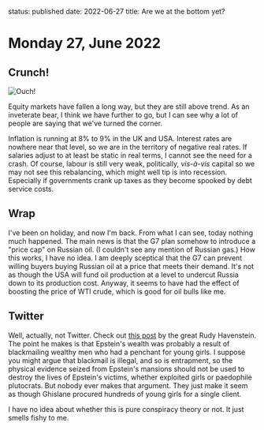 status: published
date: 2022-06-27
title: Are we at the bottom yet?

# Monday 27, June 2022

## Crunch!

![Ouch!](https://thedailyshot.com/wp-content/uploads/US-Wealth-destruction-has-been-massive-which-is-likely-to-create-a-drag-on-consumption2206200434.png)

Equity markets have fallen a long way, but they are still above trend.
As an inveterate bear, I think we have further to go, but I can see why a lot of people are saying that we've turned the corner.

Inflation is running at 8% to 9% in the UK and USA. 
Interest rates are nowhere near that level, so we are in the territory of negative real rates. 
If salaries adjust to at least be static in real terms, I cannot see the need for a crash.
Of course, labour is still very weak, politically, _vis-à-vis_ capital so we may not see this rebalancing, which might well tip is into recession. Especially if governments crank up taxes as they become spooked by debt service costs.

## Wrap

I've been on holiday, and now I'm back.
From what I can see, today nothing much happened.
The main news is that the G7 plan somehow to introduce a "price cap" on Russian oil. (I couldn't see any mention of Russian gas.) 
How this works, I have no idea.
I am deeply sceptical that the G7 can prevent willing buyers buying Russian oil at a price that meets their demand. 
It's not as though the USA will fund oil production at a level to undercut Russia down to its production cost.
Anyway, it seems to have had the effect of boosting the price of WTI crude, which is good for oil bulls like me.

## Twitter

Well, actually, not Twitter. Check out [this post](https://rudy.substack.com/p/dont-underestimate-how-insane-they) by the great Rudy Havenstein.
The point he makes is that Epstein's wealth was probably a result of blackmailing wealthy men who had a penchant for young girls.
I suppose you might argue that blackmail is illegal, and so is entrapment, so the physical evidence seized from Epstein's mansions should not be used to destroy the lives of Epstein's victims, whether exploited girls or paedophile plutocrats. 
But nobody ever makes that argument. 
They just make it seem as though Ghislane procured hundreds of young girls for a single client.

I have no idea about whether this is pure conspiracy theory or not. It just smells fishy to me.
 
